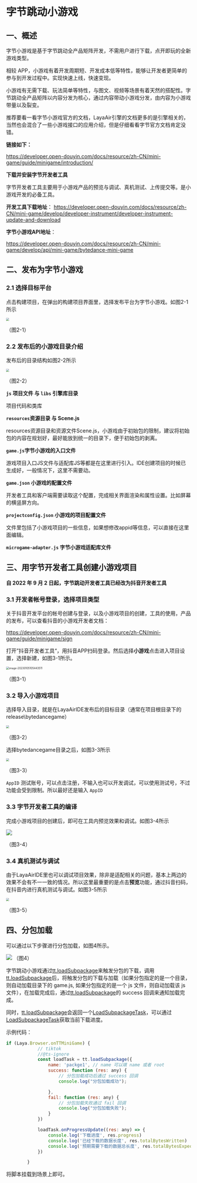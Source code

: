 # 字节跳动小游戏



## 一、概述

字节小游戏是基于字节跳动全产品矩阵开发，不需用户进行下载，点开即玩的全新游戏类型。

相较 APP，小游戏有着开发周期短、开发成本低等特性，能够让开发者更简单的参与到开发过程中。实现快速上线，快速变现。

小游戏有无需下载、玩法简单等特性，与图文、视频等场景有着天然的搭配性。字节跳动全产品矩阵以内容分发为核心，通过内容带动小游戏分发，由内容为小游戏带量以及裂变。

推荐要看一看字节小游戏官方的文档，LayaAir引擎的文档更多的是引擎相关的，当然也会混合了一些小游戏接口的应用介绍，但是仔细看看字节官方文档肯定没错。

**链接如下：**

https://developer.open-douyin.com/docs/resource/zh-CN/mini-game/guide/minigame/introduction/

**下载并安装字节开发者工具**

字节开发者工具主要用于小游戏产品的预览与调试、真机测试、上传提交等。是小游戏开发的必备工具。

**开发工具下载地址**：
https://developer.open-douyin.com/docs/resource/zh-CN/mini-game/develop/developer-instrument/developer-instrument-update-and-download

**字节小游戏API地址**：

https://developer.open-douyin.com/docs/resource/zh-CN/mini-game/develop/api/mini-game/bytedance-mini-game



## 二、发布为字节小游戏



### 2.1 选择目标平台

点击构建项目，在弹出的构建项目界面里，选择发布平台为字节小游戏。如图2-1所示

<img src="img/2-1.png" style="zoom:50%;" /> 

（图2-1）



### 2.2 发布后的小游戏目录介绍

发布后的目录结构如图2-2所示

<img src="img/2-2.png" style="zoom:50%;" /> 

（图2-2）

**`js` 项目文件 与 `libs` 引擎库目录**

项目代码和类库

**`resources`资源目录 与 Scene.js**

resources资源目录和资源文件Scene.js，小游戏由于初始包的限制，建议将初始包的内容在规划好，最好能放到统一的目录下，便于初始包的剥离。

**`game.js`字节小游戏的入口文件**

游戏项目入口JS文件与适配库JS等都是在这里进行引入。IDE创建项目的时候已生成好，一般情况下，这里不需要动。

**`game.json` 小游戏的配置文件**

开发者工具和客户端需要读取这个配置，完成相关界面渲染和属性设置。比如屏幕的横竖屏方向。

**`projectconfig.json` 小游戏的项目配置文件**

文件里包括了小游戏项目的一些信息，如果想修改appid等信息，可以直接在这里面编辑。

**`microgame-adapter.js` 字节小游戏适配库文件**



## 三、用字节开发者工具创建小游戏项目

**自 2022 年 9 月 2 日起，字节跳动开发者工具已经改为抖音开发者工具**



### 3.1 开发者帐号登录，选择项目类型

关于抖音开发平台的帐号创建与登录，以及小游戏项目的创建，工具的使用，产品的发布，可以查看抖音的小游戏开发者文档：

https://developer.open-douyin.com/docs/resource/zh-CN/mini-game/guide/minigame/sign

打开”抖音开发者工具“，用抖音APP扫码登录。然后选择**小游戏**点击进入项目设置，选择新建，如图3-1所示。

<img src="img/3-1.png" alt="image-20230105105443511" style="zoom:50%;" /> 

（图3-1）

### 3.2 导入小游戏项目

选择导入目录，就是在LayaAirIDE发布后的目标目录（通常在项目根目录下的release\bytedancegame）

<img src="img/3-2.png" style="zoom:50%;" /> 

（图3-2）

选择bytedancegame目录之后，如图3-3所示

<img src="img/3-3.png" style="zoom:50%;" /> 

（图3-3）

`AppID` 测试账号，可以点击注册，不输入也可以开发调试，可以使用测试号，不过功能会受到限制。所以最好还是输入 `AppID`

### 3.3 字节开发者工具的编译

完成小游戏项目的创建后，即可在工具内预览效果和调试。如图3-4所示

![](img/3-4.png)

（图3-4）

### 3.4 真机测试与调试

由于LayaAirIDE里也可以调试项目效果，除非是适配相关的问题，基本上两边的效果不会有不一一致的情况。所以这里最重要的是点击**预览**功能，通过抖音扫码，在抖音内进行真机测试与调试。如图3-5所示

<img src="img/3-5.png" style="zoom:50%;" /> 

（图3-5）

## 四、分包加载

可以通过以下步骤进行分包加载，如图4所示。

![](img/4.png) （图4）

字节跳动小游戏通过[tt.loadSubpackage](https://developer.open-douyin.com/docs/resource/zh-CN/interaction/develop/api/loadSubpackage/tt-loadSubpackage)来触发分包的下载，调用[tt.loadSubpackage](https://developer.open-douyin.com/docs/resource/zh-CN/interaction/develop/api/loadSubpackage/tt-loadSubpackage)后，将触发分包的下载与加载（如果分包指定的是一个目录，则自动加载目录下的 game.js, 如果分包指定的是一个 js 文件，则自动加载该 js 文件），在加载完成后，通过[tt.loadSubpackage](https://developer.open-douyin.com/docs/resource/zh-CN/interaction/develop/api/loadSubpackage/tt-loadSubpackage)的 success 回调来通知加载完成。

同时，[tt.loadSubpackage](https://developer.open-douyin.com/docs/resource/zh-CN/interaction/develop/api/loadSubpackage/tt-loadSubpackage)会返回一个[LoadSubpackageTask](https://developer.open-douyin.com/docs/resource/zh-CN/interaction/develop/api/loadSubpackage/LoadSubpackageTask)，可以通过[LoadSubpackageTask](https://developer.open-douyin.com/docs/resource/zh-CN/interaction/develop/api/loadSubpackage/LoadSubpackageTask)获取当前下载进度。

示例代码：

```js
if (Laya.Browser.onTTMiniGame) {
            // tiktok
            //@ts-ignore
            const loadTask = tt.loadSubpackage({
                name: 'packge1', // name 可以填 name 或者 root
                success: function (res: any) {
                    // 分包加载成功后通过 success 回调
                    console.log("分包加载成功");

                },
                fail: function (res: any) {
                    // 分包加载失败通过 fail 回调
                    console.log("分包加载失败");
                }
            })

            loadTask.onProgressUpdate((res: any) => {
                console.log('下载进度', res.progress)
                console.log('已经下载的数据长度', res.totalBytesWritten)
                console.log('预期需要下载的数据总长度', res.totalBytesExpectedToWrite)
            })

        }
```

将脚本挂载到场景上即可。